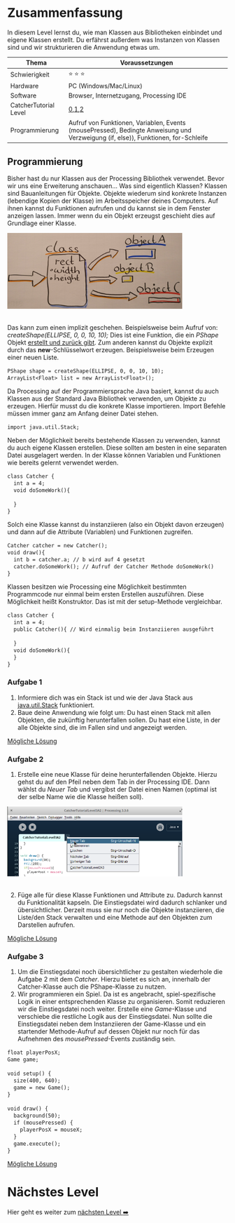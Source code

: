 # Zusammenfassung
In diesem Level lernst du, wie man Klassen aus Bibliotheken einbindet und eigene Klassen erstellt. Du erfährst außerdem was Instanzen von Klassen sind und wir strukturieren die Anwendung etwas um.

| Thema                 | Voraussetzungen         |
| --------------------- | ----------------------- |
| Schwierigkeit         | :star: :star: :star:    |
| Hardware              | PC (Windows/Mac/Linux)  |
| Software              | Browser, Internetzugang, Processing IDE        |
| CatcherTutorial Level | [0](https://github.com/Flocksserver/CatcherTutorial/blob/master/tutorial/Level0/Processing_Tutorial_Level_%230-CatcherGameTutorial.md),[1](https://github.com/Flocksserver/CatcherTutorial/blob/master/tutorial/Level1/Processing_Tutorial_Level_%231-CatcherGameTutorial.md),[2](https://github.com/Flocksserver/CatcherTutorial/blob/master/tutorial/Level2/Processing_Tutorial_Level_%232-CatcherGameTutorial.md)                        |
| Programmierung        | Aufruf von Funktionen, Variablen,  Events (mousePressed), Bedingte Anweisung und Verzweigung (if, else)), Funktionen, for-Schleife|

## Programmierung
Bisher hast du nur Klassen aus der Processing Bibliothek verwendet. Bevor wir uns eine Erweiterung anschauen... Was sind eigentlich Klassen? Klassen sind Bauanleitungen für Objekte. Objekte wiederum sind konkrete Instanzen (lebendige Kopien der Klasse) im Arbeitsspeicher deines Computers. Auf ihnen kannst du Funktionen aufrufen und du kannst sie in dem Fenster anzeigen lassen. Immer wenn du ein Objekt erzeugst geschieht dies auf Grundlage einer Klasse.
<div>
<img src="https://github.com/Flocksserver/CatcherTutorial/raw/master/tutorial/Level3/classobject.png" width="400">
</div>
<br>

Das kann zum einen implizit geschehen. Beispielsweise beim Aufruf von: *createShape(ELLIPSE, 0, 0, 10, 10);* Dies ist eine Funktion, die ein *PShape* Objekt [erstellt und zurück gibt](http://processing.github.io/processing-javadocs/core/processing/core/PApplet.html#createShape--). Zum anderen kannst du Objekte explizit durch das **new**-Schlüsselwort erzeugen. Beispielsweise beim Erzeugen einer neuen Liste.
```processing
PShape shape = createShape(ELLIPSE, 0, 0, 10, 10);
ArrayList<Float> list = new ArrayList<Float>();
```
Da Processing auf der Programmiersprache Java basiert, kannst du auch Klassen aus der Standard Java Bibliothek verwenden, um Objekte zu erzeugen. Hierfür musst du die konkrete Klasse importieren. Import Befehle müssen immer ganz am Anfang deiner Datei stehen.
```processing
import java.util.Stack;
```
Neben der Möglichkeit bereits bestehende Klassen zu verwenden, kannst du auch eigene Klassen erstellen. Diese sollten am besten in eine separaten Datei ausgelagert werden. In der Klasse können Variablen und Funktionen wie bereits gelernt verwendet werden.
```processing
class Catcher {
  int a = 4;
  void doSomeWork(){

  }
}
```
Solch eine Klasse kannst du instanziieren (also ein Objekt davon erzeugen) und dann auf die Attribute (Variablen) und Funktionen zugreifen.
```processing
Catcher catcher = new Catcher();
void draw(){
  int b = catcher.a; // b wird auf 4 gesetzt
  catcher.doSomeWork(); // Aufruf der Catcher Methode doSomeWork()
}
```
Klassen besitzen wie Processing eine Möglichkeit bestimmten Programmcode nur einmal beim ersten Erstellen auszuführen. Diese Möglichkeit heißt Konstruktor. Das ist mit der setup-Methode vergleichbar.
```processing
class Catcher {
  int a = 4;
  public Catcher(){ // Wird einmalig beim Instanziieren ausgeführt

  }
  void doSomeWork(){
  }
}
```
### Aufgabe 1
1. Informiere dich was ein Stack ist und wie der Java Stack aus [java.util.Stack](https://docs.oracle.com/javase/7/docs/api/java/util/Stack.html) funktioniert.
2. Baue deine Anwendung wie folgt um: Du hast einen Stack mit allen Objekten, die zukünftig herunterfallen sollen. Du hast eine Liste, in der alle Objekte sind, die im Fallen sind und angezeigt werden.

[Mögliche Lösung](https://github.com/Flocksserver/CatcherTutorial/blob/master/tutorial/Level3/CatcherTutorialLevel3A1/CatcherTutorialLevel3A1.pde)

### Aufgabe 2
1. Erstelle eine neue Klasse für deine herunterfallenden Objekte. Hierzu gehst du auf den Pfeil neben dem Tab in der Processing IDE. Dann wählst du *Neuer Tab* und vergibst der Datei einen Namen (optimal ist der selbe Name wie die Klasse heißen soll).
<div>
<img src="https://github.com/Flocksserver/CatcherTutorial/raw/master/tutorial/Level3/newTab.png" width="400">
</div>
<br>

2. Füge alle für diese Klasse Funktionen und Attribute zu. Dadurch kannst du Funktionalität kapseln. Die Einstiegsdatei wird dadurch schlanker und übersichtlicher. Derzeit muss sie nur noch die Objekte instanziieren, die Liste/den Stack verwalten und eine Methode auf den Objekten zum Darstellen aufrufen.

[Mögliche Lösung](https://github.com/Flocksserver/CatcherTutorial/blob/master/tutorial/Level3/CatcherTutorialLevel3A2/)

### Aufgabe 3
1. Um die Einstiegsdatei noch übersichtlicher zu gestalten wiederhole die Aufgabe 2 mit dem *Catcher*. Hierzu bietet es sich an, innerhalb der Catcher-Klasse auch die PShape-Klasse zu nutzen.
2. Wir programmieren ein Spiel. Da ist es angebracht, spiel-spezifische Logik in einer entsprechenden Klasse zu organisieren. Somit reduzieren wir die Einstiegsdatei noch weiter. Erstelle eine *Game*-Klasse und verschiebe die restliche Logik aus der Einstiegsdatei. Nun sollte die Einstiegsdatei neben dem Instanziieren der Game-Klasse und ein startender Methode-Aufruf auf dessen Objekt nur noch für das Aufnehmen des *mousePressed*-Events zuständig sein.

```processing
float playerPosX;
Game game;

void setup() {
  size(400, 640);
  game = new Game();
}

void draw() {
  background(50);
  if (mousePressed) {
    playerPosX = mouseX;
  }
  game.execute();
}
```
[Mögliche Lösung](https://github.com/Flocksserver/CatcherTutorial/blob/master/tutorial/Level3/CatcherTutorialLevel3A3/)

# Nächstes Level
Hier geht es weiter zum [nächsten Level :arrow_right:](https://github.com/Flocksserver/CatcherTutorial/blob/master/tutorial/Level4/Processing_Tutorial_Level_%234-CatcherGameTutorial.md)
